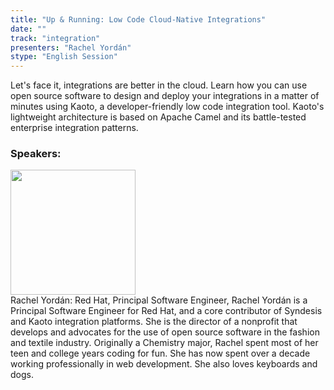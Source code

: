 ```yaml
---
title: "Up & Running: Low Code Cloud-Native Integrations"
date: "" 
track: "integration"
presenters: "Rachel Yordán"
stype: "English Session"
---
```

Let's face it, integrations are better in the cloud. Learn how you can use open source software to design and deploy your integrations in a matter of minutes using Kaoto, a developer-friendly low code integration tool. Kaoto's lightweight architecture is based on Apache Camel and its battle-tested enterprise integration patterns.
 ### Speakers: 
 <img src="images/speaker/1229.png" width="200" /><br>Rachel Yordán: Red Hat, Principal Software Engineer, Rachel Yordán is a Principal Software Engineer for Red Hat, and a core contributor of Syndesis and Kaoto integration platforms. She is the director of a nonprofit that develops and advocates for the use of open source software in the fashion and textile industry. Originally a Chemistry major, Rachel spent most of her teen and college years coding for fun. She has now spent over a decade working professionally in web development. She also loves keyboards and dogs.

 